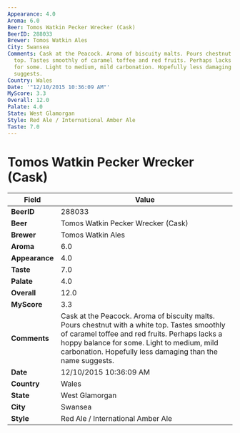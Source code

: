 ```yaml
---
Appearance: 4.0
Aroma: 6.0
Beer: Tomos Watkin Pecker Wrecker (Cask)
BeerID: 288033
Brewer: Tomos Watkin Ales
City: Swansea
Comments: Cask at the Peacock. Aroma of biscuity malts. Pours chestnut with a white
  top. Tastes smoothly of caramel toffee and red fruits. Perhaps lacks a hoppy balance
  for some. Light to medium, mild carbonation. Hopefully less damaging than the name
  suggests.
Country: Wales
Date: '"12/10/2015 10:36:09 AM"'
MyScore: 3.3
Overall: 12.0
Palate: 4.0
State: West Glamorgan
Style: Red Ale / International Amber Ale
Taste: 7.0
---
```


# Tomos Watkin Pecker Wrecker (Cask)

| Field         | Value |
|---------------|-------|
| **BeerID** | 288033 |
| **Beer** | Tomos Watkin Pecker Wrecker (Cask) |
| **Brewer** | Tomos Watkin Ales |
| **Aroma** | 6.0 |
| **Appearance** | 4.0 |
| **Taste** | 7.0 |
| **Palate** | 4.0 |
| **Overall** | 12.0 |
| **MyScore** | 3.3 |
| **Comments** | Cask at the Peacock. Aroma of biscuity malts. Pours chestnut with a white top. Tastes smoothly of caramel toffee and red fruits. Perhaps lacks a hoppy balance for some. Light to medium, mild carbonation. Hopefully less damaging than the name suggests. |
| **Date** | 12/10/2015 10:36:09 AM |
| **Country** | Wales |
| **State** | West Glamorgan |
| **City** | Swansea |
| **Style** | Red Ale / International Amber Ale |
